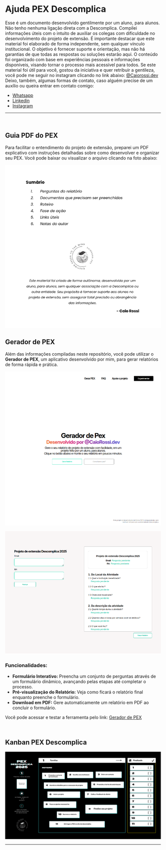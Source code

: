 <h1>Ajuda PEX Descomplica</h1>

<p>Esse é um documento desenvolvido gentilmente por um aluno, para alunos. Não tenho nenhuma ligação direta com a Descomplica. Compilei informações úteis com o intuito de auxiliar os colegas com dificuldade no desenvolvimento do projeto de extensão.
É importante destacar que este material foi elaborado de forma independente, sem qualquer vínculo institucional. O objetivo é fornecer suporte e orientação, mas não há garantias de que todas as respostas ou soluções estarão aqui.
O conteúdo foi organizado com base em experiências pessoais e informações disponíveis, visando tornar o processo mais acessível para todos.
Se este material foi útil para você, gostou da iniciativa e quer retribuir a gentileza, você pode me seguir no instagram clicando no link abaixo:
<a href="https://www.instagram.com/Caiorossi.dev" target="_blank">@Caiorossi.dev</a>
<br>
Deixo, também, algumas formas de contato, caso alguém precise de um auxílio ou queira entrar em contato comigo: 
<ul>
  <li><a href="https://wa.me/5553984158694" target="_blank">Whatsapp</a></li>
  <li><a href="https://www.linkedin.com/in/caio-rossi-dev/" target="_blank">Linkedin</a></li>
  <li><a href="https://www.instagram.com/caiorossi.dev" target="_blank">Instagram</a></li>
</ul>
</p>

<hr>
<br>
<h2>Guia PDF do PEX</h2>
<p>Para facilitar o entendimento do projeto de extensão, preparei um PDF explicativo com instruções detalhadas sobre como desenvolver e organizar seu PEX. Você pode baixar ou visualizar o arquivo clicando na foto abaixo:</p>
<p align="center">
  <a href="https://github.com/Caiorossi00/Ajuda-PEX-Descomplica/blob/main/Aux%C3%ADlio%20PEX%20Descomplica%20-%20%40CaioRossi.dev%20.pdf" target="_blank">
    <img src="https://github.com/Caiorossi00/Ajuda-PEX-Descomplica/blob/main/PexPDF.png?raw=true" alt="Capa do PDF"/>
  </a>
</p>


<h2>Gerador de PEX</h2>
<p>Além das informações compiladas neste repositório, você pode utilizar o <strong>Gerador de PEX</strong>, um aplicativo desenvolvido por mim, para gerar relatórios de forma rápida e prática.</p>
<p align="center">
  <a href="https://geradordepex.vercel.app/" target="_blank">
    <img src="https://github.com/Caiorossi00/Ajuda-PEX-Descomplica/blob/main/GeradorDePex.png?raw=true" alt="Gerador de PEX Hero"/>
  </a>
</p>

<p align="center">
  <a href="https://geradordepex.vercel.app/" target="_blank">
    <img src="https://github.com/Caiorossi00/Ajuda-PEX-Descomplica/blob/main/GeradorDePex1.png?raw=true" alt="Display do relatório"/>
  </a>
</p>

<h3>Funcionalidades:</h3>
<ul>
  <li><strong>Formulário Interativo:</strong> Preencha um conjunto de perguntas através de um formulário dinâmico, avançando pelas etapas até completar o processo.</li>
  <li><strong>Pré-visualização do Relatório:</strong> Veja como ficará o relatório final enquanto preenche o formulário.</li>
  <li><strong>Download em PDF:</strong> Gere automaticamente um relatório em PDF ao concluir o formulário.</li>
</ul>
<p>Você pode acessar e testar a ferramenta pelo link: 
<a href="https://geradordepex.vercel.app" target="_blank">Gerador de PEX</a></p>
<br>

<h2>Kanban PEX Descomplica</h2>
<img src="https://github.com/Caiorossi00/Ajuda-PEX-Descomplica/blob/main/Kanban%20PEX%20Descomplica%20-%20@CaioRossi.dev.png?raw=true" alt="Kanban PEX Descomplica"/>
<hr>
